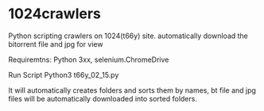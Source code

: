 # 1024crawlers
Python scripting crawlers on 1024(t66y) site. automatically download the bitorrent file and jpg for view

Requiremtns: Python 3xx, selenium.ChromeDrive

Run Script 
Python3 t66y_02_15.py

It will automatically creates folders and sorts them by names, bt file and jpg files will be automatically downloaded into sorted folders.
